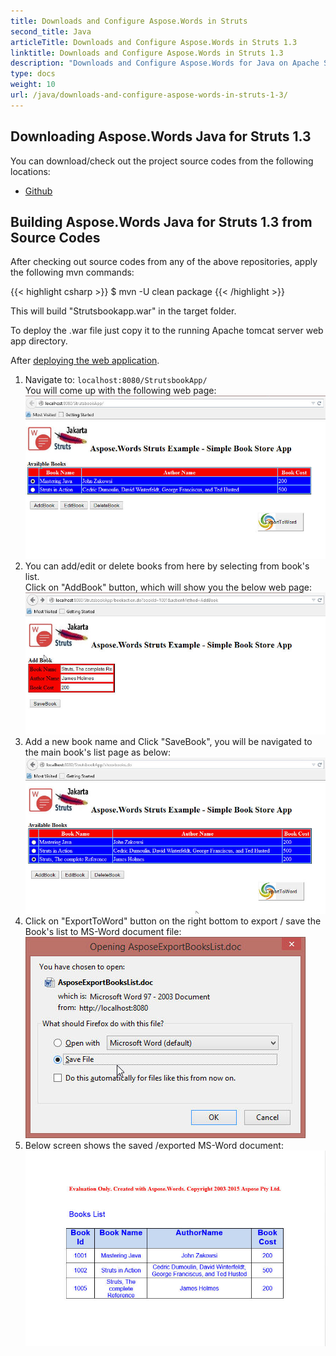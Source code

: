 ```yaml
---
title: Downloads and Configure Aspose.Words in Struts
second_title: Java
articleTitle: Downloads and Configure Aspose.Words in Struts 1.3
linktitle: Downloads and Configure Aspose.Words in Struts 1.3
description: "Downloads and Configure Aspose.Words for Java on Apache Struts."
type: docs
weight: 10
url: /java/downloads-and-configure-aspose-words-in-struts-1-3/
---
```


## Downloading Aspose.Words Java for Struts 1.3

You can download/check out the project source codes from the following locations:

- [Github](https://github.com/aspose-words/Aspose.Words-for-Java/tree/master/Plugins/Aspose_Words_for_Struts)

## Building Aspose.Words Java for Struts 1.3 from Source Codes

After checking out source codes from any of the above repositories, apply the following mvn commands:

{{< highlight csharp >}}
$ mvn -U clean package 
{{< /highlight >}}

This will build "Strutsbookapp.war" in the target folder.

To deploy the .war file just copy it to the running Apache tomcat server web app directory.

After [deploying the web application](/words/java/installation/).

1. Navigate to: `localhost:8080/StrutsbookApp/`<br>
   You will come up with the following web page:<br>
![build-aspose-words-java-for-struts-1](download-aspose-words-in-struts-1.jpeg)
1. You can add/edit or delete books from here by selecting from book's list.<br>
   Click on "AddBook" button, which will show you the below web page:<br>
![build-aspose-words-java-for-struts-2](download-aspose-words-in-struts-2.jpeg)
1. Add a new book name and Click "SaveBook", you will be navigated to the main book's list page as below:<br>
![build-aspose-words-java-for-struts-3](download-aspose-words-in-struts-3.jpeg)
1. Click on "ExportToWord" button on the right bottom to export / save the Book's list to MS-Word document file:<br>
![build-aspose-words-java-for-struts-4](download-aspose-words-in-struts-4.jpeg)
1. Below screen shows the saved /exported MS-Word document:<br>
![build-aspose-words-java-for-struts-5](download-aspose-words-in-struts-5.jpeg)
